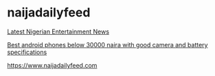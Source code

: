# naijadailyfeed
[Latest Nigerian Entertainment News](https://www.naijadailyfeed.com)



[Best android phones below 30000 naira with good camera and battery specifications](https://www.naijadailyfeed.com/2018/06/best-android-phones-below-35000-naira.html)

https://www.naijadailyfeed.com

